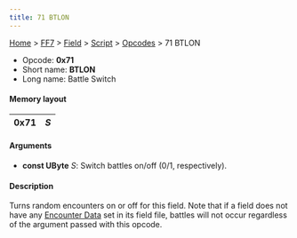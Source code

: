 ```yaml
---
title: 71 BTLON
---
```


[Home](Main%20Page.md) > [FF7](FF7.md) > [Field](FF7/Field.md) > [Script](FF7/Field/Script.md) > [Opcodes](FF7/Field/Script/Opcodes.md) > 71 BTLON

-   Opcode: **0x71**
-   Short name: **BTLON**
-   Long name: Battle Switch

#### Memory layout

| 0x71 | *S* |
|------|-----|

#### Arguments

-   **const UByte** *S*: Switch battles on/off (0/1, respectively).

#### Description

Turns random encounters on or off for this field. Note that if a field
does not have any [Encounter Data][] set in its field file, battles will
not occur regardless of the argument passed with this opcode.

  [Encounter Data]: ../../Encounter.md "wikilink"
